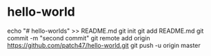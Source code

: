 # hello-world
echo "# hello-worlds" >> README.md
git init
git add README.md
git commit -m "second commit"
git remote add origin https://github.com/patch47/hello-world.git
git push -u origin master
